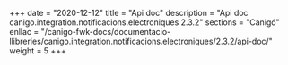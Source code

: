 +++
date        = "2020-12-12"
title       = "Api doc"
description = "Api doc canigo.integration.notificacions.electroniques 2.3.2"
sections    = "Canigó"
enllac		= "/canigo-fwk-docs/documentacio-llibreries/canigo.integration.notificacions.electroniques/2.3.2/api-doc/"
weight		= 5
+++
